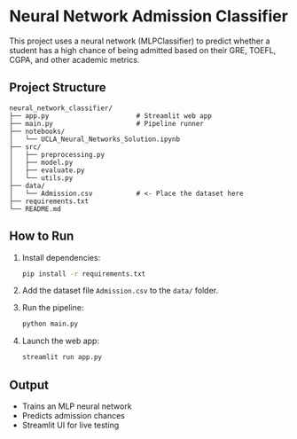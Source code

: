 # Neural Network Admission Classifier

This project uses a neural network (MLPClassifier) to predict whether a student has a high chance of being admitted based on their GRE, TOEFL, CGPA, and other academic metrics.

## Project Structure

```
neural_network_classifier/
├── app.py                      # Streamlit web app
├── main.py                     # Pipeline runner
├── notebooks/
│   └── UCLA_Neural_Networks_Solution.ipynb
├── src/
│   ├── preprocessing.py
│   ├── model.py
│   ├── evaluate.py
│   └── utils.py
├── data/
│   └── Admission.csv           # <- Place the dataset here
├── requirements.txt
└── README.md
```

## How to Run

1. Install dependencies:
   ```bash
   pip install -r requirements.txt
   ```

2. Add the dataset file `Admission.csv` to the `data/` folder.

3. Run the pipeline:
   ```bash
   python main.py
   ```

4. Launch the web app:
   ```bash
   streamlit run app.py
   ```

## Output

- Trains an MLP neural network
- Predicts admission chances
- Streamlit UI for live testing